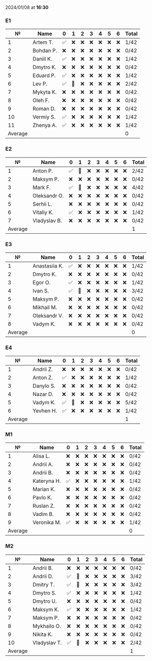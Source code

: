 2024/01/08 at **16:30**
### E1
|№|Name|0|1|2|3|4|5|6|Total|
|-----|-----|-----|-----|-----|-----|-----|-----|-----|-----|
|1|Artem T.|✅|❌|❌|❌|❌|❌|❌|1/42|
|2|Bohdan P.|❌|❌|❌|❌|❌|❌|❌|0/42|
|3|Daniil K.|✅|❌|❌|❌|❌|❌|❌|1/42|
|4|Dmytro K.|❌|❌|❌|❌|❌|❌|❌|0/42|
|5|Eduard P.|✅|❌|❌|❌|❌|❌|❌|1/42|
|6|Lev P.|✅|🔄|❌|❌|❌|❌|❌|2/42|
|7|Mykyta K.|❌|❌|❌|❌|❌|❌|❌|0/42|
|8|Oleh F.|❌|❌|❌|❌|❌|❌|❌|0/42|
|9|Roman D.|❌|❌|❌|❌|❌|❌|❌|0/42|
|10|Vermiy S.|✅|❌|❌|❌|❌|❌|❌|1/42|
|11|Zhenya A.|✅|❌|❌|❌|❌|❌|❌|1/42|
|Average|||||||||0|
### E2
|№|Name|0|1|2|3|4|5|6|Total|
|-----|-----|-----|-----|-----|-----|-----|-----|-----|-----|
|1|Anton P.|✅|🔄|❌|❌|❌|❌|❌|2/42|
|2|Maksym P.|❌|❌|❌|❌|❌|❌|❌|0/42|
|3|Mark F.|✅|🔄|❌|❌|❌|❌|❌|4/42|
|4|Oleksandr O.|❌|❌|❌|❌|❌|❌|❌|0/42|
|5|Serhii L.|❌|❌|❌|❌|❌|❌|❌|0/42|
|6|Vitaliy K.|✅|❌|❌|❌|❌|❌|❌|1/42|
|7|Vladyslav B.|❌|❌|❌|❌|❌|❌|❌|0/42|
|Average|||||||||1|
### E3
|№|Name|0|1|2|3|4|5|6|Total|
|-----|-----|-----|-----|-----|-----|-----|-----|-----|-----|
|1|Anastasiia K.|✅|❌|❌|❌|❌|❌|❌|1/42|
|2|Dmytro K.|❌|❌|❌|❌|❌|❌|❌|0/42|
|3|Egor O.|✅|❌|❌|❌|❌|❌|❌|1/42|
|4|Ivan S.|✅|🔄|❌|❌|❌|❌|❌|3/42|
|5|Maksym P.|❌|❌|❌|❌|❌|❌|❌|0/42|
|6|Mikhail M.|❌|❌|❌|❌|❌|❌|❌|0/42|
|7|Oleksandr V.|❌|❌|❌|❌|❌|❌|❌|0/42|
|8|Vadym K.|❌|❌|❌|❌|❌|❌|❌|0/42|
|Average|||||||||0|
### E4
|№|Name|0|1|2|3|4|5|6|Total|
|-----|-----|-----|-----|-----|-----|-----|-----|-----|-----|
|1|Andrii Z.|❌|❌|❌|❌|❌|❌|❌|0/42|
|2|Anton Z.|✅|❌|❌|❌|❌|❌|❌|1/42|
|3|Danylo S.|❌|❌|❌|❌|❌|❌|❌|0/42|
|4|Nazar D.|❌|❌|❌|❌|❌|❌|❌|0/42|
|5|Vadym K.|✅|🔄|❌|❌|❌|❌|❌|5/42|
|6|Yevhen H.|✅|❌|❌|❌|❌|❌|❌|1/42|
|Average|||||||||1|
### M1
|№|Name|0|1|2|3|4|5|6|Total|
|-----|-----|-----|-----|-----|-----|-----|-----|-----|-----|
|1|Alisa L.|❌|❌|❌|❌|❌|❌|❌|0/42|
|2|Andrii A.|❌|❌|❌|❌|❌|❌|❌|0/42|
|3|Andrii B.|❌|❌|❌|❌|❌|❌|❌|0/42|
|4|Kateryna H.|✅|❌|❌|❌|❌|❌|❌|1/42|
|5|Marian K.|❌|❌|❌|❌|❌|❌|❌|0/42|
|6|Pavlo K.|❌|❌|❌|❌|❌|❌|❌|0/42|
|7|Ruslan Z.|❌|❌|❌|❌|❌|❌|❌|0/42|
|8|Vadim B.|❌|❌|❌|❌|❌|❌|❌|0/42|
|9|Veronika M.|✅|❌|❌|❌|❌|❌|❌|1/42|
|Average|||||||||0|
### M2
|№|Name|0|1|2|3|4|5|6|Total|
|-----|-----|-----|-----|-----|-----|-----|-----|-----|-----|
|1|Andrii B.|❌|❌|❌|❌|❌|❌|❌|0/42|
|2|Andrii D.|✅|🔄|❌|❌|❌|❌|❌|3/42|
|3|Dmitry T.|✅|🔄|❌|❌|❌|❌|❌|3/42|
|4|Dmytro S.|✅|❌|❌|❌|❌|❌|❌|1/42|
|5|Dmytro U.|❌|❌|❌|❌|❌|❌|❌|0/42|
|6|Maksym K.|✅|❌|❌|❌|❌|❌|❌|1/42|
|7|Maksym P.|❌|❌|❌|❌|❌|❌|❌|0/42|
|8|Mykhailo O.|❌|❌|❌|❌|❌|❌|❌|0/42|
|9|Nikita K.|❌|❌|❌|❌|❌|❌|❌|0/42|
|10|Vladyslav T.|✅|🔄|❌|❌|❌|❌|❌|2/42|
|Average|||||||||1|
